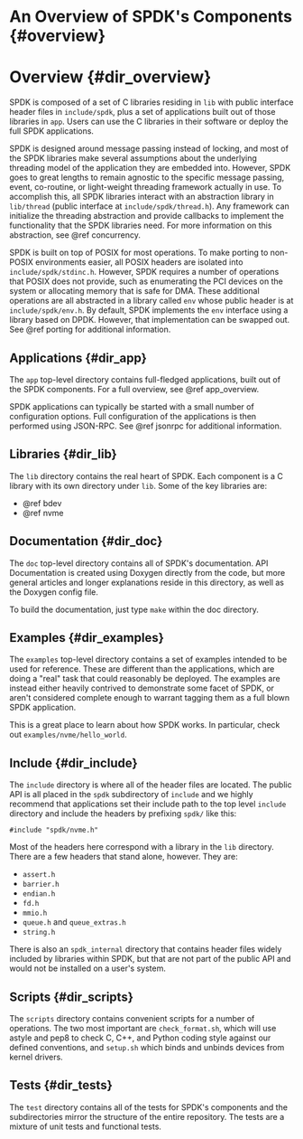 # An Overview of SPDK's Components {#overview}

# Overview {#dir_overview}

SPDK is composed of a set of C libraries residing in `lib` with public interface
header files in `include/spdk`, plus a set of applications built out of those
libraries in `app`. Users can use the C libraries in their software or deploy
the full SPDK applications.

SPDK is designed around message passing instead of locking, and most of the SPDK
libraries make several assumptions about the underlying threading model of the
application they are embedded into. However, SPDK goes to great lengths to remain
agnostic to the specific message passing, event, co-routine, or light-weight
threading framework actually in use. To accomplish this, all SPDK libraries
interact with an abstraction library in `lib/thread` (public interface at
`include/spdk/thread.h`). Any framework can initialize the threading abstraction
and provide callbacks to implement the functionality that the SPDK libraries
need. For more information on this abstraction, see @ref concurrency.

SPDK is built on top of POSIX for most operations. To make porting to non-POSIX
environments easier, all POSIX headers are isolated into
`include/spdk/stdinc.h`. However, SPDK requires a number of operations that
POSIX does not provide, such as enumerating the PCI devices on the system or
allocating memory that is safe for DMA. These additional operations are all
abstracted in a library called `env` whose public header is at
`include/spdk/env.h`. By default, SPDK implements the `env` interface using a
library based on DPDK. However, that implementation can be swapped out. See @ref
porting for additional information.

## Applications {#dir_app}

The `app` top-level directory contains full-fledged applications, built out of the SPDK
components. For a full overview, see @ref app_overview.

SPDK applications can typically be started with a small number of configuration
options. Full configuration of the applications is then performed using
JSON-RPC. See @ref jsonrpc for additional information.

## Libraries {#dir_lib}

The `lib` directory contains the real heart of SPDK. Each component is a C library with
its own directory under `lib`. Some of the key libraries are:

- @ref bdev
- @ref nvme

## Documentation {#dir_doc}

The `doc` top-level directory contains all of SPDK's documentation. API Documentation
is created using Doxygen directly from the code, but more general articles and longer
explanations reside in this directory, as well as the Doxygen config file.

To build the documentation, just type `make` within the doc directory.

## Examples {#dir_examples}

The `examples` top-level directory contains a set of examples intended to be used
for reference. These are different than the applications, which are doing a "real"
task that could reasonably be deployed. The examples are instead either heavily
contrived to demonstrate some facet of SPDK, or aren't considered complete enough
to warrant tagging them as a full blown SPDK application.

This is a great place to learn about how SPDK works. In particular, check out
`examples/nvme/hello_world`.

## Include {#dir_include}

The `include` directory is where all of the header files are located. The public API
is all placed in the `spdk` subdirectory of `include` and we highly
recommend that applications set their include path to the top level `include`
directory and include the headers by prefixing `spdk/` like this:

~~~{.c}
#include "spdk/nvme.h"
~~~

Most of the headers here correspond with a library in the `lib` directory. There
are a few headers that stand alone, however. They are:

 - `assert.h`
 - `barrier.h`
 - `endian.h`
 - `fd.h`
 - `mmio.h`
 - `queue.h` and `queue_extras.h`
 - `string.h`

There is also an `spdk_internal` directory that contains header files widely included
by libraries within SPDK, but that are not part of the public API and would not be
installed on a user's system.

## Scripts {#dir_scripts}

The `scripts` directory contains convenient scripts for a number of operations. The two most
important are `check_format.sh`, which will use astyle and pep8 to check C, C++, and Python
coding style against our defined conventions, and `setup.sh` which binds and unbinds devices
from kernel drivers.

## Tests {#dir_tests}

The `test` directory contains all of the tests for SPDK's components and the subdirectories mirror
the structure of the entire repository. The tests are a mixture of unit tests and functional tests.
